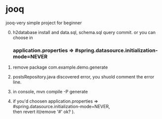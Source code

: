 # jooq
jooq-very simple project for beginner


0. h2database install 
and data.sql, schema.sql query commit.
or you can choose in <h3>application.properties
=> #spring.datasource.initialization-mode=NEVER</h3>

1. remove package com.example.demo.generate
2. postsRepository.java discovered error, you shuold comment the error line.
3. in console, mvn compile -P generate
4. if you'd choosen 
application.properties
=> #spring.datasource.initialization-mode=NEVER,
<br/>then revert it(remove '#' ok? ).
